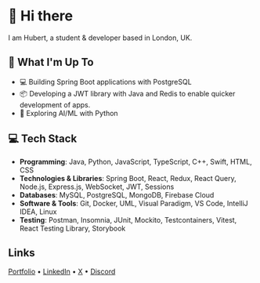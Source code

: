 # 👋 Hi there 

I am Hubert, a student & developer based in London, UK.

## 🚀 What I'm Up To

- 💻 Building Spring Boot applications with PostgreSQL
- 📦 Developing a JWT library with Java and Redis to enable quicker development of apps. 
- 🤖 Exploring AI/ML with Python

## 💻 Tech Stack

-   **Programming**:                  Java, Python, JavaScript, TypeScript, C++, Swift, HTML, CSS
-   **Technologies & Libraries**:     Spring Boot, React, Redux, React Query, Node.js, Express.js, WebSocket, JWT, Sessions
-   **Databases**:                    MySQL, PostgreSQL, MongoDB, Firebase Cloud
-   **Software & Tools**:             Git, Docker, UML, Visual Paradigm, VS Code, IntelliJ IDEA, Linux
-   **Testing**:                      Postman, Insomnia, JUnit, Mockito, Testcontainers, Vitest, React Testing Library, Storybook

## Links

<!--   
<p align="center">
  <p align="center">
    <a href="https://discord.com/users/527963473184030720" target="_blank" rel="nofollow">
        <img src="https://lanyard.cnrad.dev/api/527963473184030720?idleMessage=Probably%20doing%20something..." alt="Discord Presence" width="" align="center">
    </a>
  </p> -->
  
<p align="left">
    <a href="https://www.hstoklosa.dev/">Portfolio</a>
    •
    <a href="https://www.linkedin.com/in/hubertstoklosa">LinkedIn</a>
    •
    <a href="https://twitter.com/exotic2137">X</a>
    •
    <a href="https://discord.com/users/527963473184030720">Discord</a>
  </p> 
</p>    
